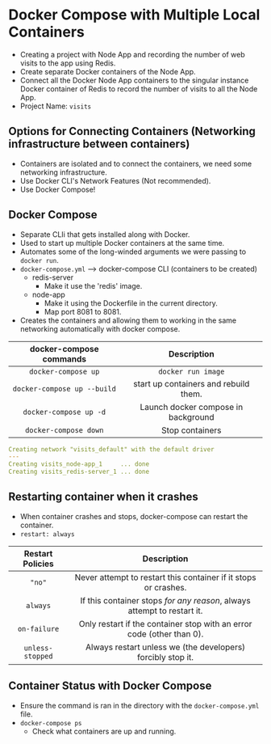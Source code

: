 # Docker Compose with Multiple Local Containers

- Creating a project with Node App and recording the number of web visits to the app using Redis.
- Create separate Docker containers of the Node App.
- Connect all the Docker Node App containers to the singular instance Docker container of Redis to record the number of visits to all the Node App.
- Project Name: `visits`

## Options for Connecting Containers (Networking infrastructure between containers)

- Containers are isolated and to connect the containers, we need some networking infrastructure.
- Use Docker CLI's Network Features (Not recommended).
- Use Docker Compose!

## Docker Compose

- Separate CLIi that gets installed along with Docker.
- Used to start up multiple Docker containers at the same time.
- Automates some of the long-winded arguments we were passing to `docker run`.
- `docker-compose.yml` --> docker-compose CLI (containers to be created)
  - redis-server
    - Make it use the 'redis' image.
  - node-app
    - Make it using the Dockerfile in the current directory.
    - Map port 8081 to 8081.
- Creates the containers and allowing them to working in the same networking automatically with docker compose.

|   docker-compose commands   |              Description              |
| :-------------------------: | :-----------------------------------: |
|     `docker-compose up`     |          `docker run image`           |
| `docker-compose up --build` | start up containers and rebuild them. |
|   `docker-compose up -d`    |  Launch docker compose in background  |
|    `docker-compose down`    |            Stop containers            |

```yml
Creating network "visits_default" with the default driver
---
Creating visits_node-app_1     ... done
Creating visits_redis-server_1 ... done
```

## Restarting container when it crashes

- When container crashes and stops, docker-compose can restart the container.
- `restart: always`

|Restart Policies|Description|
|:-:|:-:|
|`"no"`|Never attempt to restart this container if it stops or crashes.|
|`always`|If this container stops _for any reason_, always attempt to restart it.|
|`on-failure`|Only restart if the container stop with an error code (other than 0).|
|`unless-stopped`|Always restart unless we (the developers) forcibly stop it.|

## Container Status with Docker Compose

- Ensure the command is ran in the directory with the `docker-compose.yml` file.
- `docker-compose ps`
    - Check what containers are up and running.